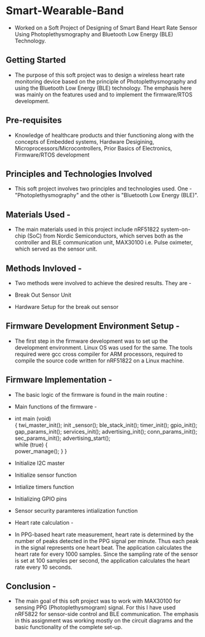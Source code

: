# Smart-Wearable-Band

* Worked on a Soft Project of Designing of Smart Band Heart Rate Sensor Using Photoplethysmography and Bluetooth Low Energy (BLE) Technology.

## Getting Started

* The purpose of this soft project was to design a wireless heart rate monitoring device based on the principle of Photoplethysmography and using the Bluetooth Low Energy (BLE) technology. The emphasis here was mainly on the features used and to implement the firmware/RTOS development. 

## Pre-requisites  

* Knowledge of healthcare products and thier functioning along with the concepts of Embedded systems, Hardware Desigining, Microprocessors/Microcontrollers, Prior Basics of Electronics, Firmware/RTOS development

## Principles and Technologies Involved 

* This soft project involves two principles and technologies used. One - "Photoplethysmography" and the other is "Bluetooth Low Energy (BLE)".

## Materials Used - 

* The main materials used in this project include nRF51822 system-on-chip (SoC) from Nordic Semiconductors, which serves both as the controller and BLE communication unit, MAX30100 i.e. Pulse oximeter, which served as the sensor unit. 

## Methods Invloved - 

* Two methods were involved to achieve the desired results. They are - 

* Break Out Sensor Unit 

* Hardware Setup for the break out sensor 

## Firmware Development Environment Setup - 

* The first step in the firmware development was to set up the development environment. Linux OS was used for the same. The tools required were gcc cross compiler for ARM processors, required to compile the source code written for nRF51822 on a Linux machine.  
 
## Firmware Implementation - 

* The basic logic of the firmware is found in the main routine : 

* Main functions of the firmware - 

* int main (void)  
  { 
    twi_master_init(); init _sensor(); 
    ble_stack_init(); timer_init(); 
    gpio_init(); gap_params_init(); 
    services_init(); advertising_init(); 
    conn_params_init(); sec_params_init(); 
    advertising_start();    
    while (true) 
      {  
      power_manage(); 
      } 
   }

* Initialize I2C master 
 
* Initialize sensor function

* Intialize timers function 
 
* Initializing GPIO pins

* Sensor security paramteres intialization function 
   
 * Heart rate calculation - 
 
 * In PPG-based heart rate measurement, heart rate is determined by the number of peaks detected in the PPG signal per minute. Thus each peak in the signal represents one heart beat. The application calculates the heart rate for every 1000 samples. Since the sampling rate of the sensor is set at 100 samples per second, the application calculates the heart rate every 10 seconds. 
   
## Conclusion - 

* The main goal of this soft project was to work with MAX30100 for sensing PPG (Photoplethysmogram) signal. For this I have used nRF5822 for sensor-side control and BLE communication. The emphasis in this assignment was working mostly on the circuit diagrams and the basic functionality of the complete set-up.  
 
